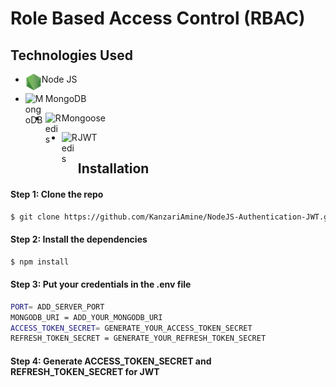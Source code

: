 # Role Based Access Control (RBAC)


## Technologies Used

- <img align="left" alt="Node.js" width="26px" src="https://raw.githubusercontent.com/github/explore/80688e429a7d4ef2fca1e82350fe8e3517d3494d/topics/nodejs/nodejs.png" /> Node JS

- <img align="left" alt="MongoDB" width="32px" src="https://cdn.iconscout.com/icon/free/png-256/mongodb-3-1175138.png" /> MongoDB

- <img align="left" alt="Redis" width="26px" src="https://www.pngfind.com/mpng/immihmi_mongoose-js-logo-hd-png-download/" /> Mongoose

- <img align="left" alt="Redis" width="26px" src="https://www.spomky-labs.com/wp-content/uploads/2019/03/Screen-Shot-2018-10-11-at-1.40.06-PM.png" />JWT

## Installation

#### Step 1: Clone the repo

```sh
$ git clone https://github.com/KanzariAmine/NodeJS-Authentication-JWT.git
```

#### Step 2: Install the dependencies

```sh
$ npm install
```

#### Step 3: Put your credentials in the .env file

```sh
PORT= ADD_SERVER_PORT
MONGODB_URI = ADD_YOUR_MONGODB_URI
ACCESS_TOKEN_SECRET= GENERATE_YOUR_ACCESS_TOKEN_SECRET
REFRESH_TOKEN_SECRET = GENERATE_YOUR_REFRESH_TOKEN_SECRET
```
#### Step 4: Generate ACCESS_TOKEN_SECRET and  REFRESH_TOKEN_SECRET for JWT

